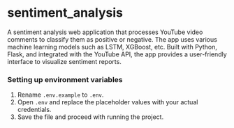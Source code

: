 # sentiment_analysis
A sentiment analysis web application that processes YouTube video comments to classify them as positive or negative. The app uses various machine learning models such as LSTM, XGBoost, etc.  Built with Python, Flask, and integrated with the YouTube API, the app provides a user-friendly interface to visualize sentiment reports. 



### Setting up environment variables
1. Rename `.env.example` to `.env`.
2. Open `.env` and replace the placeholder values with your actual credentials.
3. Save the file and proceed with running the project.
